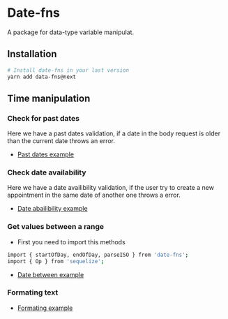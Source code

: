 # Date-fns
A package for data-type variable manipulat.

## Installation
```bash
# Install date-fns in your last version
yarn add data-fns@next
```

## Time manipulation

### Check for past dates
Here we have a past dates validation, if a date in the body request is older than the current date throws an error.
* [Past dates example](https://github.com/AlvaroYmagawa/GoStack08/blob/master/Node.js/Date-fns/PastDates.txt)

### Check date availability

Here we have a date availibility validation, if the user try to create a new appointment in the same date of another one throws a error.
* [Date abailibility example](https://github.com/AlvaroYmagawa/GoStack08/blob/master/Node.js/Date-fns/dateAvailibility.txt)

### Get values between a range
* First you need to import this methods
```bash
import { startOfDay, endOfDay, parseISO } from 'date-fns';
import { Op } from 'sequelize';
```

* [Date between example](https://github.com/AlvaroYmagawa/GoStack08/blob/master/Node.js/Date-fns/dateBetween.txt)


### Formating text 
* [Formating example](https://github.com/AlvaroYmagawa/GoStack08/blob/master/Node.js/Date-fns/formatingText.txt)



